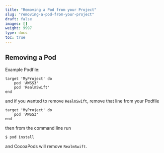 ```yaml
---
title: "Removing a Pod from your Project"
slug: "removing-a-pod-from-your-project"
draft: false
images: []
weight: 9997
type: docs
toc: true
---
```


## Removing a Pod
Example Podfile:

    target 'MyProject' do
        pod 'AWSS3'
        pod 'RealmSwift'
    end

and if you wanted to remove `RealmSwift`, remove that line from your Podfile

    target 'MyProject' do
        pod 'AWSS3'
    end

then from the command line run

    $ pod install

and CocoaPods will remove `RealmSwift`.

